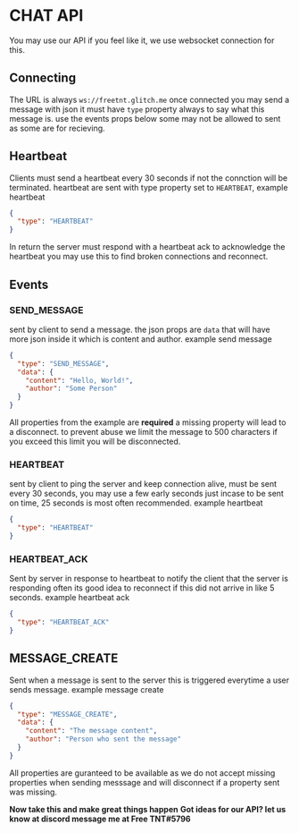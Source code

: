 # CHAT API
You may use our API if you feel like it, we use websocket connection for this.

## Connecting
The URL is always `ws://freetnt.glitch.me` once connected
you may send a message with json it must have `type` property always to say what this message is. use the events props below some may not be allowed to sent as some are for recieving.

## Heartbeat
Clients must send a heartbeat every 30 seconds if not the connction will be terminated. heartbeat are sent with type property set to `HEARTBEAT`, example heartbeat
```json
{
  "type": "HEARTBEAT"
}
```
In return the server must respond with a heartbeat ack to acknowledge the heartbeat you may use this to find broken connections and reconnect.

## Events

### SEND_MESSAGE
sent by client to send a message. the json props are `data` that will have more json inside it which is content and author. example send message
```json
{
  "type": "SEND_MESSAGE",
  "data": {
    "content": "Hello, World!",
    "author": "Some Person"
  }
}
```
All properties from the example are __required__ a missing property will lead to a disconnect. to prevent abuse we limit the message to 500 characters if you exceed this limit you will be disconnected.

### HEARTBEAT
sent by client to ping the server and keep connection alive, must be sent every 30 seconds, you may use a few early seconds just incase to be sent on time, 25 seconds is most often recommended. example heartbeat
```json
{
  "type": "HEARTBEAT"
}
```

### HEARTBEAT_ACK
Sent by server in response to heartbeat to notify the client that the server is responding often its good idea to reconnect if this did not arrive in like 5 seconds. example heartbeat ack
```json
{
  "type": "HEARTBEAT_ACK"
}
```

## MESSAGE_CREATE
Sent when a message is sent to the server this is triggered everytime a user sends message. example message create
```json
{
  "type": "MESSAGE_CREATE",
  "data": {
    "content": "The message content",
    "author": "Person who sent the message"
  }
}
```
All properties are guranteed to be available as we do not accept missing properties when sending messsage and will disconnect if a property sent was missing.

**Now take this and make great things happen**
**Got ideas for our API? let us know at discord message me at Free TNT#5796**